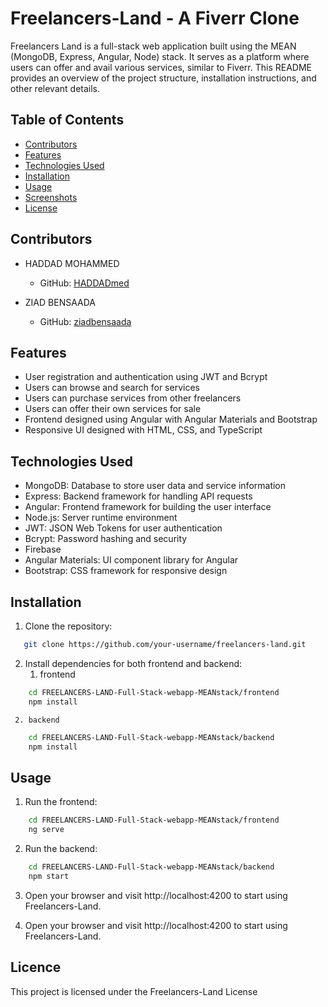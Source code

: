 # Freelancers-Land - A Fiverr Clone


Freelancers Land is a full-stack web application built using the MEAN (MongoDB, Express, Angular, Node) stack. It serves as a platform where users can offer and avail various services, similar to Fiverr. This README provides an overview of the project structure, installation instructions, and other relevant details.

## Table of Contents
- [Contributors](#contributors)
- [Features](#features)
- [Technologies Used](#technologies-used)
- [Installation](#installation)
- [Usage](#usage)
- [Screenshots](#screenshots)
- [License](#license)

## Contributors

- HADDAD MOHAMMED
  - GitHub: [HADDADmed](https://github.com/HADDADmed)
  
- ZIAD BENSAADA
  - GitHub: [ziadbensaada](https://github.com/ziadbensaada)

## Features

- User registration and authentication using JWT and Bcrypt
- Users can browse and search for services
- Users can purchase services from other freelancers
- Users can offer their own services for sale
- Frontend designed using Angular with Angular Materials and Bootstrap
- Responsive UI designed with HTML, CSS, and TypeScript

## Technologies Used

- MongoDB: Database to store user data and service information
- Express: Backend framework for handling API requests
- Angular: Frontend framework for building the user interface
- Node.js: Server runtime environment
- JWT: JSON Web Tokens for user authentication
- Bcrypt: Password hashing and security
- Firebase
- Angular Materials: UI component library for Angular
- Bootstrap: CSS framework for responsive design

## Installation

1. Clone the repository:
```bash
   git clone https://github.com/your-username/freelancers-land.git
```
2. Install dependencies for both frontend and backend:
     1. frontend
```bash
    cd FREELANCERS-LAND-Full-Stack-webapp-MEANstack/frontend
    npm install
```
     2. backend
```bash
    cd FREELANCERS-LAND-Full-Stack-webapp-MEANstack/backend
    npm install
 ```

## Usage

1. Run the frontend:
   
```bash
    cd FREELANCERS-LAND-Full-Stack-webapp-MEANstack/frontend
    ng serve
```
2. Run the backend:
 
```bash
    cd FREELANCERS-LAND-Full-Stack-webapp-MEANstack/backend
    npm start
```
3. Open your browser and visit http://localhost:4200 to start using Freelancers-Land.

4. Open your browser and visit http://localhost:4200 to start using Freelancers-Land.

## Licence

This project is licensed under the Freelancers-Land License
